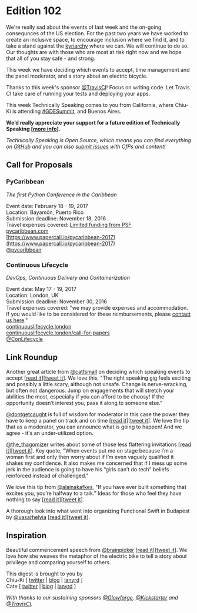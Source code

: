 # Edition 102

We're really sad about the events of last week and the on-going consequnces of the US election. For the past two years we have worked to create an inclusive space, to encourage inclusion where we find it, and to take a stand against the [kyriarchy](https://en.wikipedia.org/wiki/Kyriarchy) where we can. We will continue to do so. Our thoughts are with those who are most at risk right now and we hope that all of you stay safe - and strong.

This week we have deciding which events to accept, time management and the panel moderator, and a story about an electric bicycle.

Thanks to this week's sponsor [@TravisCI](http://twitter.com/travisci)! Focus on writing code. Let Travis CI take care of running your tests and deploying your apps.

This week Technically Speaking comes to you from California, where Chiu-Ki is attending [#GDESummit](https://twitter.com/search?f=tweets&q=%23GDESummit%20from%3Achiuki%20since%3A2016-11-12%20until%3A2016-11-16), and Buenos Aires.

**We’d really appreciate your support for a future edition of Technically Speaking [[more info](http://www.techspeak.email/sponsorship/)].**  

*Technically Speaking is Open Source, which means you can find everything on [GitHub](https://github.com/catehstn/technically-speaking/) and you can also [submit issues](https://github.com/catehstn/technically-speaking/issues/new) with CfPs and content!*  

## Call for Proposals

### PyCaribbean
*The first Python Conference in the Caribbean*

Event date: February 18 - 19, 2017  
Location: Bayamón, Puerto Rico  
Submission deadline: November 18, 2016  
Travel expenses covered: [Limited funding from PSF](https://twitter.com/PyCaribbean/status/795408922232455168)  
[pycaribbean.com](http://pycaribbean.com/)  
[https://www.papercall.io/pycaribbean-2017](https://www.papercall.io/pycaribbean-2017)  
[@pycaribbean](https://twitter.com/pycaribbean)


### Continuous Lifecycle

*DevOps, Continuous Delivery and Containerization*

Event date: May 17 - 19, 2017  
Location: London, UK  
Submission deadline: November 30, 2016  
Travel expenses covered: "we may provide expenses and accommodation. If you would like to be considered for these reimbursements, please [contact us here](mailto:continuouslifecycle@sitpub.com?subject=Expenses)."  
[continuouslifecycle.london](http://continuouslifecycle.london/)  
[continuouslifecycle.london/call-for-papers](http://continuouslifecycle.london/call-for-papers/)  
[@ConLifecycle](https://twitter.com/ConLifecycle)


## Link Roundup

Another great article from [@cattsmall](http://twitter.com/cattsmall) on deciding which speaking events to accept [[read it](http://cattsmall.com/advice/2016/11/07/become-public-speaker-7.html)][[tweet it](https://twitter.com/home?status=How%20to%20become%20a%20public%20speaker%20in%201%20year%20%E2%80%93%20Step%207%3A%20Accept%20opportunities%20by%20%40cattsmall%20http%3A//cattsmall.com/advice/2016/11/07/become-public-speaker-7.html%20via%20%40techspeakdigest)]. We love this, "The right speaking gig feels exciting and possibly a little scary, although not unsafe. Change is nerve-wracking, but often not dangerous. Jump on engagements that will stretch your abilities the most, especially if you can afford to be choosy! If the opportunity doesn’t interest you, pass it along to someone else."

[@dontgetcaught](http://twitter.com/dontgetcaught) is full of wisdom for moderator in this case the power they have to keep a panel on track and on time [[read it](http://www.moderatingpanels.com/2016/06/the-one-muscle-you-need-to-exercise-to.html)][[tweet it](https://twitter.com/home?status=Moderating%20Panels%20by%20%40dontgetcaught%20http%3A//www.moderatingpanels.com/2016/06/the-one-muscle-you-need-to-exercise-to.html%20via%20%40techspeakdigest)]. We love the tip that as a moderator, you can announce what is going to happen! And we agree - it's an under-utilized option.

[@the_thagomizer](https://twitter.com/the_thagomizer/status/765250367466704896) writes about some of those less flattering invitations [[read it](http://www.thagomizer.com/blog/2016/08/12/diversity-is-not-a-checkbox.html)][[tweet it](https://twitter.com/home?status=Diversity%20is%20not%20a%20check%20box%20by%20%40the_thagomizer%20http%3A//www.thagomizer.com/blog/2016/08/12/diversity-is-not-a-checkbox.html%20via%20%40techspeakdigest)]. Key quote, "When events put me on stage because I’m a woman first and only then worry about if I’m even vaguely qualified it shakes my confidence. It also makes me concerned that if I mess up some jerk in the audience is going to have his “girls can’t do tech” beliefs reinforced instead of challenged."

We love this tip from [@alainakafkes](http://twitter.com/alainakafkes), "If you have ever built something that excites you, you’re halfway to a talk." Ideas for those who feel they have nothing to say [[read it](https://medium.com/real-solutions-artificial-intelligence/tech-talks-what-to-say-when-you-have-nothing-to-say-4d833f81636c#.xp39zkflk)][[tweet it](https://twitter.com/home?status=Tech%20Talks%3A%20What%20to%20Say%20When%20You%20Have%20%22Nothing%20to%20Say%22%20by%20%40alainakafkes%20https%3A//medium.com/real-solutions-artificial-intelligence/tech-talks-what-to-say-when-you-have-nothing-to-say-4d833f81636c%20via%20%40techspeakdigest)].

A thorough look into what went into organizing Functional Swift in Budapest by [@vasarhelyia](http://twitter.com/vasarhelyia) [[read it](https://blog.alltheflow.com/organizing-functional-swift/)][[tweet it](https://twitter.com/home?status=Organizing%20Functional%20Swift%20'16%20by%20%40vasarhelyia%20https%3A//blog.alltheflow.com/organizing-functional-swift/%20via%20%40techspeakdigest)].

## Inspiration

Beautiful commencement speech from [@brainpicker](http://twitter.com/brainpicker) [[read it](https://www.brainpickings.org/2016/05/16/annenberg-commencement/)][[tweet it](https://twitter.com/home?status=On%20the%20Soul-Sustaining%20Necessity%20of%20Resisting%20Self-Comparison%20%26%20Fighting%20Cynicism%20%40brainpicker%20https%3A//www.brainpickings.org/2016/05/16/annenberg-commencement/%20via%20%40techspeakdigest)]. We love how she weaves the metaphor of the electric bike to tell a story about privilege and comparing yourself to others.


This digest is brought to you by  
Chiu-Ki [ [twitter](https://twitter.com/chiuki) | [blog](http://blog.sqisland.com/) | [lanyrd](http://lanyrd.com/profile/chiuki/) ]  
Cate [ [twitter](https://twitter.com/catehstn) | [blog](http://www.catehuston.com/blog/) | [lanyrd](http://lanyrd.com/profile/catehstn/) ]

*With thanks to our sustaining sponsors [@Glowforge](http://twitter.com/glowforge), [@Kickstarter](http://twitter.com/kickstarter) and [@TravisCI](http://twitter.com/travisci).*

